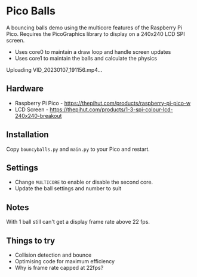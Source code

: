 # Pico Balls

A bouncing balls demo using the multicore features of the Raspberry Pi Pico. Requires the PicoGraphics library to display on a 240x240 LCD SPI screen.

* Uses core0 to maintain a draw loop and handle screen updates
* Uses core1 to maintain the balls and calculate the physics

Uploading VID_20230107_191156.mp4…

## Hardware
* Raspberry Pi Pico - https://thepihut.com/products/raspberry-pi-pico-w
* LCD Screen - https://thepihut.com/products/1-3-spi-colour-lcd-240x240-breakout

## Installation
Copy ```bouncyballs.py``` and ```main.py``` to your Pico and restart.

## Settings
* Change ```MULTICORE``` to enable or disable the second core.
* Update the ball settings and number to suit

## Notes
With 1 ball still can't get a display frame rate above 22 fps.

## Things to try
* Collision detection and bounce
* Optimising code for maximum efficiency
* Why is frame rate capped at 22fps?


